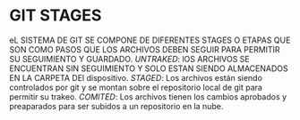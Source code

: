 # GIT STAGES #
eL SISTEMA DE GIT SE COMPONE DE DIFERENTES STAGES O ETAPAS QUE SON COMO PASOS QUE LOS ARCHIVOS DEBEN SEGUIR PARA PERMITIR SU SEGUIMIENTO Y GUARDADO.
*UNTRAKED*: lOS ARCHIVOS SE ENCUENTRAN SIN SEGUIMIENTO Y SOLO ESTAN SIENDO ALMACENADOS EN LA CARPETA DEl dispositivo.
*STAGED*: Los archivos están siendo controlados por git y se montan sobre el repositorio local de git para permitir su trakeo.
*COMITED*: Los archivos tienen los cambios aprobados y preaparados para ser subidos a un repositorio en la nube.
